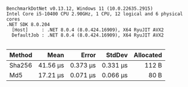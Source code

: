 ```

BenchmarkDotNet v0.13.12, Windows 11 (10.0.22635.2915)
Intel Core i5-10400 CPU 2.90GHz, 1 CPU, 12 logical and 6 physical cores
.NET SDK 8.0.204
  [Host]     : .NET 8.0.4 (8.0.424.16909), X64 RyuJIT AVX2
  DefaultJob : .NET 8.0.4 (8.0.424.16909), X64 RyuJIT AVX2


```
| Method | Mean     | Error    | StdDev   | Allocated |
|------- |---------:|---------:|---------:|----------:|
| Sha256 | 41.56 μs | 0.373 μs | 0.331 μs |     112 B |
| Md5    | 17.21 μs | 0.071 μs | 0.066 μs |      80 B |
